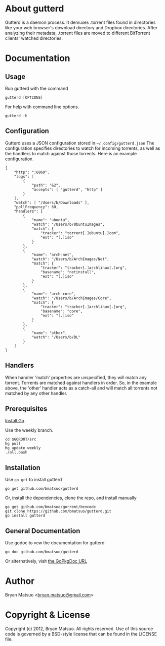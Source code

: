 
[install go]: http://golang.org/install.html "Install Go"
[the godoc url]: http://localhost:6060/pkg/github.com/bmatsuo/gutterd/ "the Godoc URL"
[the gopkgdoc url]: http://gopkgdoc.appspot.com/pkg/github.com/bmatsuo/gutterd "the GoPkgDoc URL"

About gutterd
=============

Gutterd is a daemon process. It demuxes .torrent files found in directories like
your web browser's download directory and Dropbox directories. After analyzing
their metadata, .torrent files are moved to different BitTorrent clients'
watched directories.

Documentation
=============

Usage
-----

Run gutterd with the command

    gutterd [OPTIONS]

For help with command line options.

    gutterd -h

Configuration
-------------

Gutterd uses a JSON configuration stored in `~/.config/gutterd.json`
The configuration specifies directories to watch for incoming torrents,
as well as the handlers to match against those torrents. Here is an
example configuration.

    {
        "http": ":6060",
        "logs": [
            {
                "path": "&2",
                "accepts": [ "gutterd", "http" ]
            }
        ],
        "watch": [ "/Users/b/Downloads" ],
        "pollFrequency": 60,
        "handlers": [
            {
                "name": "ubuntu",
                "watch": "/Users/b/UbuntuImages",
                "match": {
                    "tracker": "torrent[.]ubuntu[.]com",
                    "ext": "[.]iso"
                }
            },
            {
                "name": "arch-net",
                "watch": "/Users/b/ArchImages/Net",
                "match": {
                    "tracker": "tracker[.]archlinux[.]org",
                    "basename": "netinstall",
                    "ext": "[.]iso"
                }
            },
            {
                "name": "arch-core",
                "watch": "/Users/b/ArchImages/Core",
                "match": {
                    "tracker": "tracker[.]archlinux[.]org",
                    "basename": "core",
                    "ext": "[.]iso"
                }
            },
            {
                "name": "other",
                "watch": "/Users/b/DL"
            }
        ]
    }

Handlers
--------

When handler 'match' properties are unspecified, they will match any torrent.
Torrents are matched against handlers in order. So, in the example above, the
'other' handler acts as a catch-all and will match all torrents not matched by
any other handler.

Prerequisites
-------------

[Install Go][].

Use the weekly branch.

    cd $GOROOT/src
    hg pull
    hg update weekly
    ./all.bash

Installation
-------------

Use `go get` to install gutterd

    go get github.com/bmatsuo/gutterd

Or, install the dependencies, clone the repo, and install manually

    go get github.com/bmatsuo/gorrent/bencode
    git clone https://github.com/bmatsuo/gutterd.git
    go install gutterd

General Documentation
---------------------

Use godoc to vew the documentation for gutterd

    go doc github.com/bmatsuo/gutterd

Or alternatively, visit [the GoPkgDoc URL][]

Author
======

Bryan Matsuo &lt;bryan.matsuo@gmail.com&gt;

Copyright & License
===================

Copyright (c) 2012, Bryan Matsuo.
All rights reserved.
Use of this source code is governed by a BSD-style license that can be
found in the LICENSE file.
